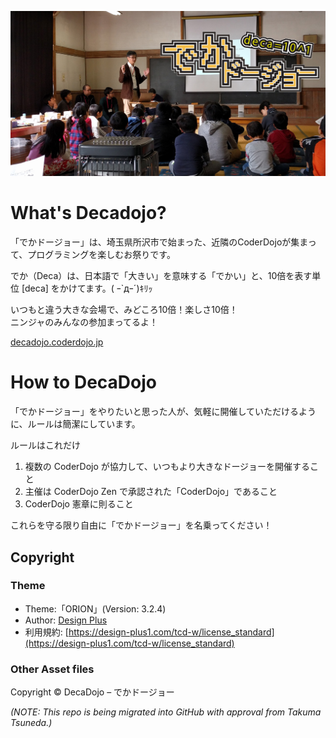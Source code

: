[![DecaDojo Cover Photo](/img/ogp-decadojo.jpg)](https://decadojo.coderdojo.jp/)

# What's Decadojo?

「でかドージョー」は、埼玉県所沢市で始まった、近隣のCoderDojoが集まって、プログラミングを楽しむお祭りです。

でか（Deca）は、日本語で「大きい」を意味する「でかい」と、10倍を表す単位 [deca] をかけてます。( ｰ`дｰ´)ｷﾘｯ

いつもと違う大きな会場で、みどころ10倍！楽しさ10倍！   
ニンジャのみんなの参加まってるよ！

[decadojo.coderdojo.jp](https://decadojo.coderdojo.jp/)

# How to DecaDojo
「でかドージョー」をやりたいと思った人が、気軽に開催していただけるように、ルールは簡潔にしています。

ルールはこれだけ

1. 複数の CoderDojo が協力して、いつもより大きなドージョーを開催すること
2. 主催は CoderDojo Zen で承認された「CoderDojo」であること
3. CoderDojo 憲章に則ること

これらを守る限り自由に「でかドージョー」を名乗ってください！

## Copyright

### Theme

- Theme:「ORION」(Version: 3.2.4)
- Author: [Design Plus](http://design-plus1.com/tcd-w/)
- 利用規約: [https://design-plus1.com/tcd-w/license_standard](https://design-plus1.com/tcd-w/license_standard)

### Other Asset files

Copyright ©  DecaDojo – でかドージョー

_(NOTE: This repo is being migrated into GitHub with approval from Takuma Tsuneda.)_
